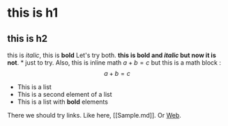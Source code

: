 # this is h1 
## this is h2 

this is *italic*, this is **bold** Let's try both. **this is bold and _italic_ but now it is not**. \* just to try. Also, this is inline math $a + b = c$ but this is a math block :
$$
a + b = c
$$

- This is a list 
- This is a second element of a list
- This is a list with __bold__ elements

There we should try links. Like here, [[Sample.md]]. Or [Web](https://www.youtube.com/watch?v=dQw4w9WgXcQ). 
